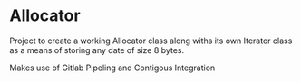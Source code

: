 # Allocator
Project to create a working Allocator class along withs its own Iterator class
as a means of storing any date of size 8 bytes.

Makes use of Gitlab Pipeling and Contigous Integration